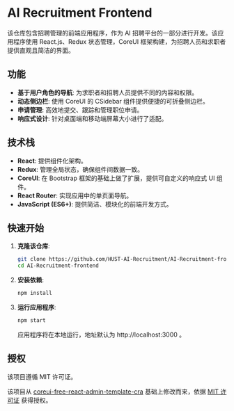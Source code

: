 # AI Recruitment Frontend

该仓库包含招聘管理的前端应用程序，作为 AI 招聘平台的一部分进行开发。该应用程序使用 React.js、Redux 状态管理，CoreUI 框架构建，为招聘人员和求职者提供直观且简洁的界面。

## 功能

- **基于用户角色的导航**: 为求职者和招聘人员提供不同的内容和权限。
- **动态侧边栏**: 使用 CoreUI 的 CSidebar 组件提供便捷的可折叠侧边栏。
- **申请管理**: 高效地提交、跟踪和管理职位申请。
- **响应式设计**: 针对桌面端和移动端屏幕大小进行了适配。

## 技术栈

- **React**: 提供组件化架构。
- **Redux**: 管理全局状态，确保组件间数据一致。
- **CoreUI**: 在 Bootstrap 框架的基础上做了扩展，提供可自定义的响应式 UI 组件。
- **React Router**: 实现应用中的单页面导航。
- **JavaScript (ES6+)**: 提供简洁、模块化的前端开发方式。

## 快速开始

1. **克隆该仓库**:
   ```bash
   git clone https://github.com/HUST-AI-Recruitment/AI-Recruitment-frontend.git
   cd AI-Recruitment-frontend
   ```

2. **安装依赖**:

    ```bash
    npm install
    ```

3. **运行应用程序**:

    ```bash
    npm start
    ```
    应用程序将在本地运行，地址默认为 http://localhost:3000 。
    
## 授权

该项目遵循 MIT 许可证。

该项目从 [coreui-free-react-admin-template-cra](https://github.com/coreui/coreui-free-react-admin-template-cra) 基础上修改而来，依据 [MIT 许可证](https://github.com/coreui/coreui-free-react-admin-template-cra/blob/main/LICENSE) 获得授权。